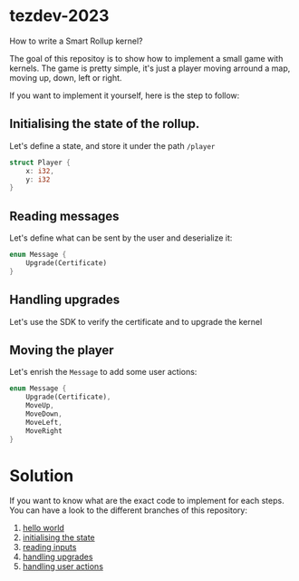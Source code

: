 # tezdev-2023

How to write a Smart Rollup kernel?

The goal of this repositoy is to show how to implement a small game with kernels.
The game is pretty simple, it's just a player moving arround a map, moving up, down, left or right.

If you want to implement it yourself, here is the step to follow:

## Initialising the state of the rollup.

Let's define a state, and store it under the path `/player`

```rust
struct Player {
    x: i32,
    y: i32
}
```

## Reading messages 

Let's define what can be sent by the user and deserialize it:

```rust
enum Message {
    Upgrade(Certificate)
}
```

## Handling upgrades

Let's use the SDK to verify the certificate and to upgrade the kernel

## Moving the player

Let's enrish the `Message` to add some user actions:

```rust
enum Message {
    Upgrade(Certificate),
    MoveUp,
    MoveDown,
    MoveLeft,
    MoveRight
}
```

# Solution

If you want to know what are the exact code to implement for each steps. You can have a look to the different branches of this repository:

 1. [hello world](https://github.com/Pilou97/tezdev-2023/tree/1-hello-world) 
 2. [initialising the state](https://github.com/Pilou97/tezdev-2023/tree/2-initialising-state)
 3. [reading inputs](https://github.com/Pilou97/tezdev-2023/tree/3-reading-inputs)
 4. [handling upgrades](https://github.com/Pilou97/tezdev-2023/tree/4-how-to-upgrade)
 5. [handling user actions](https://github.com/Pilou97/tezdev-2023/tree/5-processing-inputs)